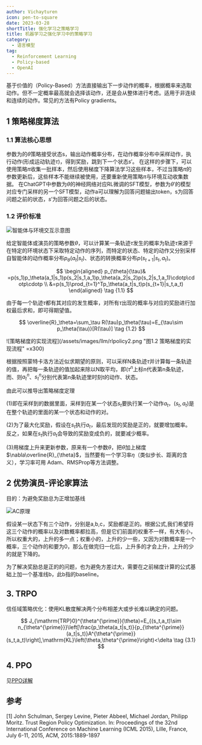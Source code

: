 ```yaml
---
author: Vichayturen
icon: pen-to-square
date: 2023-03-28
shortTitle: 强化学习之策略学习
title: 机器学习之强化学习中的策略学习
category:
  - 语言模型
tag:
  - Reinforcement Learning
  - Policy-based
  - OpenAI
---
```


基于价值的（Policy-Based）方法直接输出下一步动作的概率，根据概率来选取动作。但不一定概率最高就会选择该动作，还是会从整体进行考虑。适用于非连续和连续的动作。常见的方法有Policy gradients。

<!-- more -->

## 1 策略梯度算法

### 1.1 算法核心思想

参数为的$\theta$策略接受状态s，输出动作概率分布，在动作概率分布中采样动作，执行动作(形成运动轨迹$\tau$)，得到奖励，跳到下一个状态$s'$。
在这样的步骤下，可以使用策略$\pi$收集一批样本，然后使用梯度下降算法学习这些样本，不过当策略$\pi$的参数更新后，这些样本不能继续被使用，还要重新使用策略$\pi$与环境互动收集数据。
在ChatGPT中参数为$\theta$的神经网络对应RL微调的SFT模型，参数为$\theta'$的模型对应专门采样的另一个SFT模型，动作a可以理解为回答问题输出token，s为回答问题之前的状态，$s'$为回答问题之后的状态。

### 1.2 评价标准

![智能体与环境交互示意图](/assets/images/llm/rlpolicy1.png "图1.1 智能体与环境交互示意图")

给定智能体或演员的策略参数$\theta$，可以计算某一条轨迹$\tau$发生的概率为轨迹$\tau$来源于在特定的环境状态下采取特定动作的序列，而特定的状态、特定的动作又分别采样自智能体的动作概率分布$p_{\theta}(a_{t}|s_{t})$、状态的转换概率分布$p(s_{t+1}|s_t,a_t)$。

$$
\begin{aligned}
p_{\theta}(\tau)& =p(s_1)p_\theta(a_1|s_1)p(s_2|s_1,a_1)p_\theta(a_2|s_2)p(s_2|s_1,a_1)\cdotp\cdotp\cdotp   \\
&=p(s_1)\prod_{t=1}^Tp_\theta(a_t|s_t)p(s_{t+1}|s_t,a_t)
\end{aligned}
\tag {1.1}
$$

由于每一个轨迹$\tau$都有其对应的发生概率，对所有$\tau$出现的概率与对应的奖励进行加权最后求和，即可得期望值。

$$
\overline{R}_\theta=\sum_\tau R(\tau)p_\theta(\tau)=E_{\tau\sim p_\theta(\tau)}[R(\tau)]
\tag {1.2}
$$

![策略梯度的实现流程](/assets/images/llm/rlpolicy2.png "图1.2 策略梯度的实现流程" =x300)

根据按照蒙特卡洛方法近似求期望的原则，可以采样N条轨迹$\tau$并计算每一条轨迹的值，再把每一条轨迹的值加起来除以N取平均，即($\tau^n$上标n代表第n条轨迹，而、则$a_t^n$、$s_t^n$分别代表第n条轨迹里时刻t的动作、状态。

由此可以推导出策略梯度定理

(1)即在采样到的数据里面，采样到在某一个状态$s_t$要执行某一个动作$a_t$，$(s_t, a_t)$是在整个轨迹的里面的某一个状态和动作的对。

(2)为了最大化奖励，假设在$s_t$执行$a_t$，最后发现的奖励是正的，就要增加概率。反之，如果在$s_t$执行$a_t$会导致的奖励变成负的，就要减少概率。

(3)用梯度上升来更新参数，原来有一个参数$\theta$，把$\theta$加上梯度$\nabla\overline{R}_{\theta}$，当然要有一个学习率$\eta$（类似步长、距离的含义），学习率可用 Adam、RMSProp等方法调整。

## 2 优势演员-评论家算法

目的：为避免奖励总为正增加基线

![AC原理](/assets/images/llm/rlpolicy3.png "图2.1 AC原理")

假设某一状态下有三个动作，分别是a,b,c，奖励都是正的。根据公式,我们希望将这三个动作的概率以及对数概率都拉高，但是它们前面的权重不一样，有大有小，所以权重大的，上升的多一点；权重小的，上升的少一些，又因为对数概率是一个概率，三个动作的和要为0，那么在做完归一化后，上升多的才会上升，上升的少的就是下降的。

为了解决奖励总是正的的问题，也为避免方差过大，需要在之前梯度计算的公式基础上加一个基准线b，此b指的baseline。

## 3. TRPO

信任域策略优化：使用KL散度解决两个分布相差大或步长难以确定的问题。

$$
J_{\mathrm{TRP}0}^{\theta^{\prime}}(\theta)=E_{(s_t,a_t)\sim n_{\theta^{\prime}}}\left[\frac{p_\theta(a_t|s_t)}{p_{\theta^{\prime}}(a_t|s_t)}A^{\theta^{\prime}}(s_t,a_t)\right],\mathrm{KL}\left(\theta,\theta^{\prime}\right)<\delta 
\tag {3.1}
$$

## 4. PPO

见[PPO详解](./PPO.md)


## 参考

[1] John Schulman, Sergey Levine, Pieter Abbeel, Michael Jordan, Philipp Moritz. Trust Region Policy Optimization. In: Proceedings of the 32nd International Conference on Machine Learning (ICML 2015), Lille, France, July 6-11, 2015, ACM, 2015:1889-1897